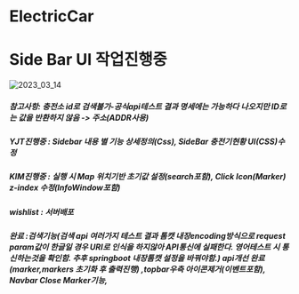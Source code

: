 # ElectricCar
#  Side Bar UI 작업진행중
![2023_03_14](https://user-images.githubusercontent.com/84373336/224666370-1d5e2b83-160f-453d-992b-fcdea4550201.png)
##### 참고사항: 충전소 id로 검색불가-공식api테스트 결과 명세에는 가능하다 나오지만 ID로는 값을 반환하지 않음 -> 주소(ADDR사용)

#####  YJT진행중 :  Sidebar 내용 별 기능 상세정의(Css), SideBar 충전기현황 UI(CSS)수정
#####  KIM진행중 : 실행 시 Map 위치기반 초기값 설정(search포함),  Click Icon(Marker) z-index 수정(InfoWindow포함)
##### wishlist :  서버배포
##### 완료 :검색기능(검색 api 여러가지 테스트 결과 톰캣 내장encoding방식으로 request param값이 한글일 경우 URI로 인식을 하지않아 API통신에 실패한다. 영어테스트 시 통신하는것을 확인함. 추후 springboot 내장톰캣 설정을 바꿔야함.) api개선 완료(marker,markers 초기화 후 출력진행)  ,topbar우측 아이콘제거(이벤트포함), Navbar Close Marker기능,
